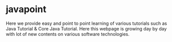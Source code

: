 # javapoint
Here we provide easy and point to point learning of various tutorials such as Java Tutorial &amp; Core Java Tutorial. Here this webpage is growing day by day with lot of new contents on various software technologies.
